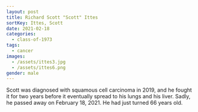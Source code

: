 ```yaml
---
layout: post
title: Richard Scott "Scott" Ittes
sortKey: Ittes, Scott
date: 2021-02-18
categories:
  - class-of-1973
tags:
  - cancer
images:
  - /assets/ittes3.jpg
  - /assets/ittes6.png
gender: male
---
```


Scott was diagnosed with squamous cell carcinoma in 2019, and he fought it for two years before it eventually spread to his lungs and his liver. Sadly, he passed away on February 18, 2021. He had just turned 66 years old.
